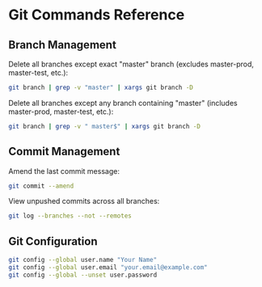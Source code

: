 # Git Commands Reference

## Branch Management

Delete all branches except exact "master" branch (excludes master-prod, master-test, etc.):
```zsh
git branch | grep -v "master" | xargs git branch -D
```

Delete all branches except any branch containing "master" (includes master-prod, master-test, etc.):
```zsh
git branch | grep -v " master$" | xargs git branch -D
```

## Commit Management

Amend the last commit message:
```zsh
git commit --amend
```

View unpushed commits across all branches:
```zsh
git log --branches --not --remotes
```

## Git Configuration

```zsh
git config --global user.name "Your Name"
git config --global user.email "your.email@example.com"
git config --global --unset user.password
```
